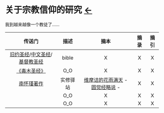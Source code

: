 #  关于宗教信仰的研究  [←](../index.md)

我到越来越像一个教徒了……

| 传送门 | 描述 | 摘本 | 摘录 | 摘引 |
|:---:|:---:|:---:|:---:|:---:|
| [旧约圣经](http://www.jdzhg.com/shengjing/djsj.htm)/[中文圣经](http://www.chinesebibleonline.com/)/[基督教圣经](http://www.godcom.net/) | bible | X | X | X |
| [《毒木圣经》](https://www.pilibook.com/wapbook/2851.html) | O_O | X | X | X |
| [南怀瑾著作](http://m.shixiu.net/nanshi/zhuzuo/) | 实修驿站 | [维摩诘的花雨满天](http://m.shixiu.net/nanshi/zhuzuo/wmsf/) - [圆觉经略说](http://m.shixiu.net/nanshi/zhuzuo/yjjls/) - []() | X | X |
| []() | O_O | X | X | X |
| []() | O_O | X | X | X |
